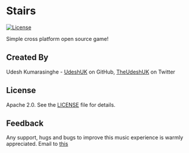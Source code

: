 # Stairs

[![License](https://img.shields.io/badge/License-Apache%202.0-blue.svg)](https://opensource.org/licenses/Apache-2.0)

Simple cross platform open source game!

Created By
----------
Udesh Kumarasinghe - [UdeshUK][1] on GitHub, [TheUdeshUK][2] on Twitter

License
-------
Apache 2.0. See the [LICENSE][3] file for details.

Feedback
--------
Any support, hugs and bugs to improve this music experience is warmly appreciated. Email to [this][4]

[1]: https://github.com/UdeshUK
[2]: https://twitter.com/TheUdeshUK
[3]: https://github.com/UdeshUK/CoffeeMusicPlayer/blob/master/LICENSE.txt
[4]: mailto:mail@udesh.xyz